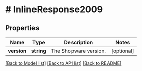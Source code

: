 # # InlineResponse2009

## Properties

Name | Type | Description | Notes
------------ | ------------- | ------------- | -------------
**version** | **string** | The Shopware version. | [optional]

[[Back to Model list]](../../README.md#models) [[Back to API list]](../../README.md#endpoints) [[Back to README]](../../README.md)

